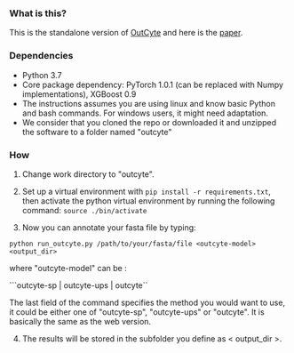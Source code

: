 ### What is this?
This is the standalone version of [OutCyte](outcyte.com) and here is the [paper](https://www.nature.com/articles/s41598-019-55351-z).  

### Dependencies

- Python 3.7
- Core package dependency: PyTorch 1.0.1 (can be replaced with Numpy implementations), XGBoost 0.9
- The instructions assumes you are using linux and know basic Python and bash commands. For windows users, it might need adaptation.  
- We consider that you cloned the repo or downloaded it and unzipped the software to a folder named "outcyte" 

### How

1. Change work directory to "outcyte".

2. Set up a virtual environment with `pip install -r requirements.txt`, then activate the python virtual environment by running the following command:
```source ./bin/activate```

3. Now you can annotate your fasta file by typing:

```python run_outcyte.py /path/to/your/fasta/file <outcyte-model>  <output_dir> ```

where "outcyte-model" can be : 

```outcyte-sp  | outcyte-ups | outcyte``

The last field of the command specifies the method you would want to use, it could be either one of "outcyte-sp", "outcyte-ups" or "outcyte". It is basically the same as the web version. 

4. The results will be stored in the subfolder you define as  < output_dir >. 
